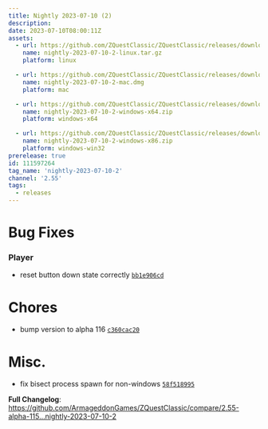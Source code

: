 ```yaml
---
title: Nightly 2023-07-10 (2)
description: 
date: 2023-07-10T08:00:11Z
assets: 
  - url: https://github.com/ZQuestClassic/ZQuestClassic/releases/download/nightly-2023-07-10-2/nightly-2023-07-10-2-linux.tar.gz
    name: nightly-2023-07-10-2-linux.tar.gz
    platform: linux

  - url: https://github.com/ZQuestClassic/ZQuestClassic/releases/download/nightly-2023-07-10-2/nightly-2023-07-10-2-mac.dmg
    name: nightly-2023-07-10-2-mac.dmg
    platform: mac

  - url: https://github.com/ZQuestClassic/ZQuestClassic/releases/download/nightly-2023-07-10-2/nightly-2023-07-10-2-windows-x64.zip
    name: nightly-2023-07-10-2-windows-x64.zip
    platform: windows-x64

  - url: https://github.com/ZQuestClassic/ZQuestClassic/releases/download/nightly-2023-07-10-2/nightly-2023-07-10-2-windows-x86.zip
    name: nightly-2023-07-10-2-windows-x86.zip
    platform: windows-win32
prerelease: true
id: 111597264
tag_name: 'nightly-2023-07-10-2'
channel: '2.55'
tags:
  - releases
---
```


# Bug Fixes

### Player

- reset button down state correctly [`bb1e906cd`](https://github.com/ArmageddonGames/ZQuestClassic/commit/bb1e906cdef59039e2a4bc503179ae6f8f0af11c)

# Chores

- bump version to alpha 116 [`c360cac20`](https://github.com/ArmageddonGames/ZQuestClassic/commit/c360cac20be075d91200b0b85c8b62963fa3ca71)

# Misc.

- fix bisect process spawn for non-windows [`58f518995`](https://github.com/ArmageddonGames/ZQuestClassic/commit/58f518995ba4d95abcc09c21c8f31c87d377a8ef)



**Full Changelog**: https://github.com/ArmageddonGames/ZQuestClassic/compare/2.55-alpha-115...nightly-2023-07-10-2

